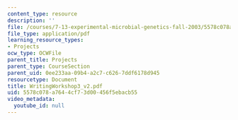 ```yaml
---
content_type: resource
description: ''
file: /courses/7-13-experimental-microbial-genetics-fall-2003/5578c078a7644cf73d00456f5ebacb55_WritingWorkshop3_v2.pdf
file_type: application/pdf
learning_resource_types:
- Projects
ocw_type: OCWFile
parent_title: Projects
parent_type: CourseSection
parent_uid: 0ee233aa-09b4-a2c7-c626-7ddf6178d945
resourcetype: Document
title: WritingWorkshop3_v2.pdf
uid: 5578c078-a764-4cf7-3d00-456f5ebacb55
video_metadata:
  youtube_id: null
---
```

